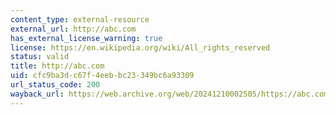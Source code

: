```yaml
---
content_type: external-resource
external_url: http://abc.com
has_external_license_warning: true
license: https://en.wikipedia.org/wiki/All_rights_reserved
status: valid
title: http://abc.com
uid: cfc9ba3d-c67f-4eeb-bc23-349bc6a93309
url_status_code: 200
wayback_url: https://web.archive.org/web/20241210002505/https://abc.com/
---
```

